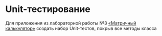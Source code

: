 # Unit-тестирование

Для приложения из лабораторной работы №3 [«Матричный калькулятор»](https://github.com/VladimirPolozov/Delegates) создать набор Unit-тестов, покрыв все методы класса
